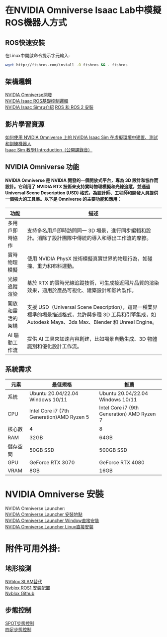# 在NVIDIA Omniverse Isaac Lab中模擬ROS機器人方式   

## ROS快速安裝
在Linux中開啟命令提示字元輸入:  
```bash
wget http://fishros.com/install -O fishros && . fishros
````
    
## 架構邏輯    
[NVIDIA Omniverse開發](https://developer.nvidia.com/omniverse#section-getting-started)  
[NVIDIA Isaac ROS基礎控制邏輯](https://developer.nvidia.com/isaac/ros)  
[NVIDIA Isaac Simru介紹](https://developer.nvidia.com/isaac/sim)
[ROS 和 ROS 2 安裝](https://docs.omniverse.nvidia.com/isaacsim/latest/installation/install_ros.html)  
## 影片學習資源  
[如何使用 NVIDIA Omniverse 上的 NVIDIA Isaac Sim 在虛擬環境中建置、測試和訓練機器人](https://www.bilibili.com/video/BV15a41117Nv/?spm_id_from=333.337.search-card.all.click&vd_source=35d2b7cdfe327b9931450d7679316692)  
[Isaac Sim 教學I Introduction（公開課錄音）](https://www.bilibili.com/video/BV1EN4y1w7D5/?spm_id_from=333.337.search-card.all.click&vd_source=35d2b7cdfe327b9931450d7679316692)  
  
## NVIDIA Omniverse 功能
#### NVIDIA Omniverse 是 NVIDIA 開發的一個開放式平台，專為 3D 設計和協作而設計。它利用了 NVIDIA RTX 技術來支持實時物理模擬和光線追蹤，並通過 Universal Scene Description (USD) 格式，為設計師、工程師和開發人員提供一個強大的工具集。以下是 Omniverse 的主要功能和應用：  
| 功能  | 描述 |
| ---- | -------- |
| 多用戶即時協作 | 支持多名用戶即時訪問同一 3D 場景，進行同步編輯和設計。消除了設計團隊中傳統的導入和導出工作流的摩擦。|
| 實時物理模擬 | 使用 NVIDIA PhysX 技術模擬真實世界的物理行為，如碰撞、重力和布料運動。|
| 光線追蹤渲染 | 基於 RTX 的實時光線追蹤技術，可生成接近照片品質的渲染效果，適用於產品可視化、建築設計和影片製作。|
| 開放和靈活的架構|支援 USD（Universal Scene Description），這是一種業界標準的場景描述格式，允許與多種 3D 工具和引擎集成，如 Autodesk Maya、3ds Max、Blender 和 Unreal Engine。|
| AI 驅動工作流 | 提供 AI 工具來加速內容創建，比如場景自動生成、3D 物體識別和優化設計工作流。 |  

## 系統需求  
| 元素 |  最低規格 | 推薦 |
| ---- | ---- | ---- |
| 系統 | Ubuntu 20.04/22.04 Windows 10/11 | Ubuntu 20.04/22.04 Windows 10/11 |
| CPU | Intel Core i7 (7th Generation)AMD Ryzen 5 | Intel Core i7 (9th Generation) AMD Ryzen 7 |
| 核心數 | 4 | 8 |
| RAM | 32GB | 64GB |
| 儲存空間 | 50GB SSD | 500GB SSD |
| GPU | GeForce RTX 3070 | GeForce RTX 4080 |
| VRAM | 8GB | 16GB |  
  
# NVIDIA Omniverse 安裝    
NVIDIA Omniverse Launcher:  
[NVIDIA Omniverse Launcher 安裝地點](https://developer.nvidia.com/omniverse#section-getting-started)    
[NVIDIA Omniverse Launcher Window直接安裝](https://install.launcher.omniverse.nvidia.com/installers/omniverse-launcher-win.exe)   
[NVIDIA Omniverse Launcher Linux直接安裝](https://install.launcher.omniverse.nvidia.com/installers/omniverse-launcher-linux.AppImage)   
    

# 附件可用外掛:
## 地形檢測  
 [NVblox SLAM替代](https://blog.csdn.net/qq_29788741/article/details/134257346)  
 [Nvblox ROS1 安装配置](https://blog.csdn.net/m0_56661101/article/details/135292374)  
 [Nvblox Github](https://github.com/nvidia-isaac/nvblox)  
## 步態控制  
 [SPOT步態控制](https://www.bilibili.com/video/BV1HsSiYNEvZ/?spm_id_from=333.337.search-card.all.click&vd_source=35d2b7cdfe327b9931450d7679316692)  
 [四足步態控制](https://developer.nvidia.com/blog/closing-the-sim-to-real-gap-training-spot-quadruped-locomotion-with-nvidia-isaac-lab/
)  
 

